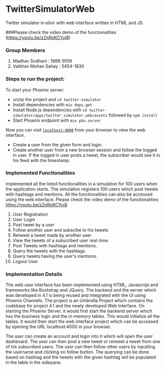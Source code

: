 # TwitterSimulatorWeb

Twitter simulator in elixir with web interface written in HTML and JS.

###Please check the video demo of the functionalities (https://youtu.be/zZnRoKCYuj8)

### Group Members
1.   Madhav Sodhani       :     1988-9109 
2.   Vaibhav Mohan Sahay  :     5454-1830

### Steps to run the project:

To start your Phoenix server:
  * unzip the project and `cd twitter-simulator`
  * Install dependencies with `mix deps.get`
  * Install Node.js dependencies with `cd twitter-simulator/apps/twitter_simulator_web/assets` followed by `npm install`
  * Start Phoenix endpoint with `mix phx.server`

Now you can visit [`localhost:4000`](http://localhost:4000) from your browser to view the web interface.
  * Create a user from the given form and login.
  * Create another user from a new browser session and follow the logged in user. If the logged in user posts a tweet, the subscriber would see it in his feed with the timestamp.


### Implemented Functionalities

Implemented all the listed functionalities in a simulation for 100 users when the application starts.
The simulation registers 100 users which post tweets with hashtags and mentions. All the functionalities can also be accessed using the web interface.
Please check the video demo of the functionalities https://youtu.be/zZnRoKCYuj8 

1. User Registration
2. User Login
3. Post tweet by a user
4. Follow another user and subscibe to his tweets
5. Retweet a tweet made by another user
6. View the tweets of a subscribed user real-time.
7. Post Tweets with hashtags and mentions.
8. Query the tweets with the hashtags.
9. Query tweets having the user's mentions.
10. Logout User

### Implementation Details

The web user interface has been implemented using HTML, Javascript and frameworks like Bootstrap and JQuery.
The backend and the server which was developed in 4.1 is being reused and integrated with the UI using Phoenix Channels.
The project is an Umbrella Project which contains the codebase for project 4.1 and the newly developed Web Interface.
On starting the Phoenix Server, it would first start the backend server which has the business logic and the in-memory tables. This would initialize all the tables.
It would then start the web interface project which can be accessed by opening the URL localhost:4000 in your browser.

The user can create an account and login into it which will open the user dashboard. The user can then post a new tweet or retweet a tweet from one of his subscribed users.
The user can then follow other users by inputting the username and clicking on follow button.
The querying can be done based on hashtag and the tweets with the given hashtag will be populated in the table in the sidepane.